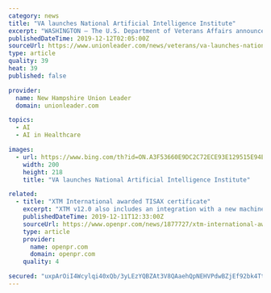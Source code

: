 ```yaml
---
category: news
title: "VA launches National Artificial Intelligence Institute"
excerpt: "WASHINGTON — The U.S. Department of Veterans Affairs announced Dec. 5 that it had launched a National Artificial Intelligence Institute (NAII) to advance the health and well-being of veterans. “VA has a unique opportunity to be a leader in artificial intelligence,” VA Secretary Robert Wilkie said in a news release. “VA’s artificial ..."
publishedDateTime: 2019-12-12T02:05:00Z
sourceUrl: https://www.unionleader.com/news/veterans/va-launches-national-artificial-intelligence-institute/article_4f5812e6-31d7-51d2-8af1-107dde0770f7.html
type: article
quality: 39
heat: 39
published: false

provider:
  name: New Hampshire Union Leader
  domain: unionleader.com

topics:
  - AI
  - AI in Healthcare

images:
  - url: https://www.bing.com/th?id=ON.A3F53660E9DC2C72ECE93E129515E94E
    width: 200
    height: 218
    title: "VA launches National Artificial Intelligence Institute"

related:
  - title: "XTM International awarded TISAX certificate"
    excerpt: "XTM v12.0 also includes an integration with a new machine translation engine and additional CMS connectors. XTM Workbench in the spotlight XTM Editor, has been replaced by XTM Workbench, which has been completely redeveloped. Using cutting-edge design and technology, XTM Workbench is a more"
    publishedDateTime: 2019-12-11T12:33:00Z
    sourceUrl: https://www.openpr.com/news/1877727/xtm-international-awarded-tisax-certificate
    type: article
    provider:
      name: openpr.com
      domain: openpr.com
    quality: 4

secured: "uxpArOiI4Wcylqi40xQb/3yLEzYQBZAt3V8QAaehQpNEHVPdwBZjEf92bk4TtU5+3O6QK7c0nKRSfPKHhh2087htytOyA6KmaySbwXVqc/kk7M3K4hLFipPy19HKOdHb/Ge5x49dAfLanEfOMHAoQT64+lHXRd38st4nOHKqu66H53zJcQJRVDYWUHr9p5TeEjhEjqsE+4Hm9yhq+4Kw8ZOZ6MSG0D/4kbSRmPtp5cv8DP7474pLjAL5RHe2MiOjCHPZoFNl8iS1zMDujRfy1Q==;Y8Lx9Wfnpsq82xn0lIDDng=="
---
```


